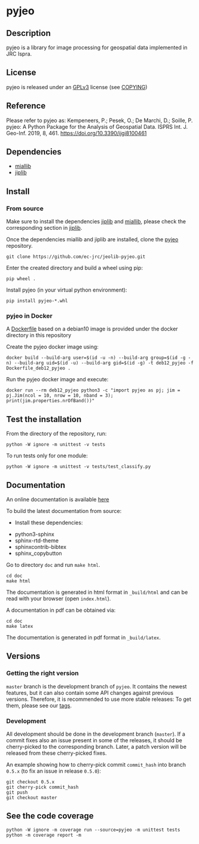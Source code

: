 # pyjeo

## Description

pyjeo is a library for image processing for geospatial data implemented in
JRC Ispra.

## License

pyjeo is released under an
[GPLv3](http://www.gnu.org/licenses/gpl-3.0.html) license (see
[COPYING](COPYING))

## Reference

Please refer to pyjeo as: Kempeneers, P.; Pesek, O.; De Marchi, D.; Soille, P. pyjeo: A Python Package for the Analysis of Geospatial Data. ISPRS Int. J. Geo-Inf. 2019, 8, 461. https://doi.org/10.3390/ijgi8100461

## Dependencies

* [miallib](https://github.com/ec-jrc/jeolib-miallib)
* [jiplib](https://github.com/ec-jrc/jeolib-jiplib)

## Install

### From source
Make sure to install the dependencies [jiplib](https://github.com/ec-jrc/jeolib-jiplib)
and [miallib](https://github.com/ec-jrc/jeolib-miallib), please check the corresponding section in [jiplib](https://github.com/ec-jrc/jeolib-jiplib).

Once the dependencies miallib and jiplib are installed, clone the
[pyjeo](https://github.com/ec-jrc/jeolib-pyjeo) repository.

```
git clone https://github.com/ec-jrc/jeolib-pyjeo.git
```

Enter the created directory and build a wheel using pip:

```
pip wheel .
```

Install pyjeo (in your virtual python environment):

```
pip install pyjeo-*.whl
```

### pyjeo in Docker

A [Dockerfile](https://github.com/ec-jrc/jeolib-pyjeo/blob/master/docker/Dockerfile_deb12_pyjeo)
based on a debian10 image is provided under the docker directory in this repository

Create the pyjeo docker image using:
```
docker build --build-arg user=$(id -u -n) --build-arg group=$(id -g -n) --build-arg uid=$(id -u) --build-arg gid=$(id -g) -t deb12_pyjeo -f Dockerfile_deb12_pyjeo . 
```

Run the pyjeo docker image and execute:
```
docker run --rm deb12_pyjeo python3 -c "import pyjeo as pj; jim = pj.Jim(ncol = 10, nrow = 10, nband = 3); print(jim.properties.nrOfBand())"
```

## Test the installation

From the directory of the repository, run:

```
python -W ignore -m unittest -v tests
```

To run tests only for one module:

```
python -W ignore -m unittest -v tests/test_classify.py
```

## Documentation

An online documentation is available [here](https://pyjeo.readthedocs.io/)

To build the latest documentation from source:

- Install these dependencies:

* python3-sphinx
* sphinx-rtd-theme
* sphinxcontrib-bibtex
* sphinx_copybutton

Go to directory `doc` and run `make html`.

```
cd doc
make html
```

The documentation is generated in html format in `_build/html` and can be read with your browser (open `index.html`).

A documentation in pdf can be obtained via:

```
cd doc
make latex
```

The documentation is generated in pdf format in `_build/latex`.

## Versions

### Getting the right version

`master` branch is the development branch of `pyjeo`. It contains the newest
features, but it can also contain some API changes against previous versions.
Therefore, it is recommended to use more stable releases: To get them, please
see our [tags](../../tags).

### Development

All development should be done in the development branch (`master`). If
a commit fixes also an issue present in some of the releases, it should be
cherry-picked to the corresponding branch. Later, a patch version will be
released from these cherry-picked fixes.

An example showing how to cherry-pick commit `commit_hash` into branch
`0.5.x` (to fix an issue in release `0.5.0`):

```
git checkout 0.5.x
git cherry-pick commit_hash
git push
git checkout master
```

## See the code coverage

```
python -W ignore -m coverage run --source=pyjeo -m unittest tests
python -m coverage report -m
```
